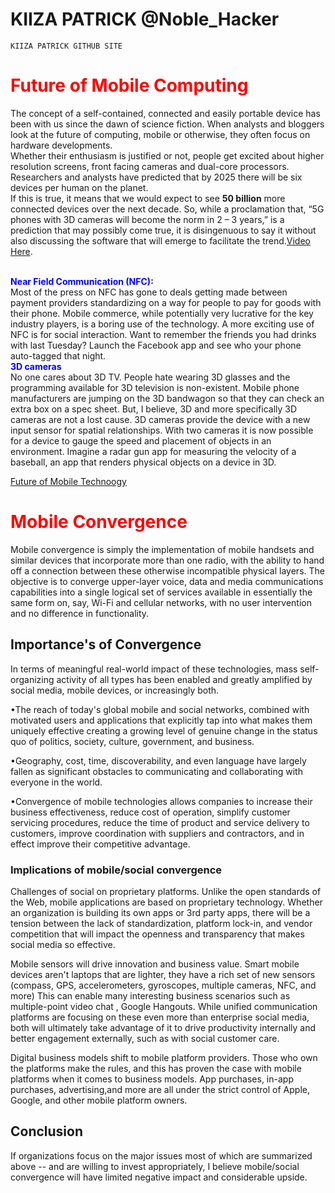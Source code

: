 # KIIZA PATRICK @Noble_Hacker

	KIIZA PATRICK GITHUB SITE


<h1>
<font color="Red"> Future of Mobile Computing</font>
</h1>
	<p>
The concept of a self-contained, connected and easily portable device has been with us since the dawn of science fiction. When analysts and bloggers look at the future of computing, mobile or otherwise, they often focus on hardware developments.<br>
 Whether their enthusiasm is justified or not, people get excited about higher resolution screens, front facing cameras and dual-core processors. Researchers and analysts have predicted that by 2025 there will be six devices per human on the planet.<br> If this is true, it  means that we would  expect to see <b>50 billion</b> more connected devices over the next decade. So, while a proclamation that, “5G phones with 3D cameras will become the norm in 2 – 3 years,” is a prediction that may possibly come true, it is disingenuous to say it without also discussing the software that will emerge to facilitate the trend.<a href="https://www.youtube.com/watch?v=FScddkTMlTc">Video Here</a>.</p>
	<p>
		<br><b><font color="blue">Near Field Communication (NFC):</font></b><br>
Most of the press on NFC has gone to deals getting made between payment providers standardizing on a way for people to pay for goods with their phone. Mobile commerce, while potentially very lucrative for the key industry players, is a boring use of the technology. A more exciting use of NFC is for social interaction. Want to remember the friends you had drinks with last Tuesday? Launch the Facebook app and see who your phone auto-tagged that night.
 		<br><b><font color="blue">3D cameras</font></b><br>
No one cares about 3D TV. People hate wearing 3D glasses and the programming available for 3D television is non-existent. Mobile phone manufacturers are jumping on the 3D bandwagon so that they can check an extra box on a spec sheet. But, I believe, 3D and more specifically 3D cameras are not a lost cause. 3D cameras provide the device with a new input sensor for spatial relationships. With two cameras it is now possible for a device to gauge the speed and placement of objects in an environment. Imagine a radar gun app for measuring the velocity of a baseball, an app that renders physical objects on a device in 3D.



<a href="(https://img.youtube.com/vi/FScddkTMlTc/0.jpg)](https://www.youtube.com/watch?v=FScddkTMlTc)">Future of Mobile Technoogy</a>


<h1><font color="Red"> Mobile Convergence</font></h1>

Mobile convergence is simply the implementation of mobile handsets and similar devices that incorporate more than one radio, with the ability to hand off a connection between these otherwise incompatible physical layers.
The objective is to converge upper-layer voice, data and media communications capabilities into a single logical set of services available in essentially the same form on, say, Wi-Fi and cellular networks, with no user intervention and no difference in functionality.

<h2>Importance's of Convergence</h2>

In terms of meaningful real-world impact of these technologies, mass self-organizing activity of all types has been enabled and greatly amplified by social media, mobile devices, or increasingly both.<br>

•The reach of today's global mobile and social networks, combined with motivated users and applications that explicitly tap into what makes them uniquely effective creating a growing level of genuine change in the status quo of politics, society, culture, government, and business.<br>

•Geography, cost, time, discoverability, and even language have largely fallen as significant obstacles to communicating and collaborating with everyone in the world.<br>

•Convergence of mobile technologies allows companies to increase their business effectiveness, reduce cost of operation, simplify customer servicing procedures, reduce the time of product and service delivery to customers, improve coordination with suppliers and contractors, and in effect  improve their competitive advantage.<br>

   <h3>Implications of mobile/social convergence</h3>
Challenges of social on proprietary platforms. Unlike the open standards of the Web, mobile applications are based on proprietary technology. Whether an organization is building its own apps or 3rd party apps, there will be a tension between the lack of standardization, platform lock-in, and vendor competition that will impact the openness and transparency that makes social media so effective.<br>  

Mobile sensors will drive innovation and business value. Smart mobile devices aren't laptops that are lighter, they have a rich set of new sensors (compass, GPS, accelerometers, gyroscopes, multiple cameras, NFC, and more) This can enable many interesting business scenarios such as multiple-point video chat , Google Hangouts. While unified communication platforms are focusing on these even more than enterprise social media, both will ultimately take advantage of it to drive productivity internally and better engagement externally, such as with social customer care.<br>

Digital business models shift to mobile platform providers. Those who own the platforms make the rules, and this has proven the case with mobile platforms when it comes to business models. App purchases, in-app purchases, advertising,and more are all under the strict control of Apple, Google, and other mobile platform owners. <br>


<h2>Conclusion</h2>


If organizations focus on the major issues most of which are  summarized above -- and are willing to invest appropriately, I believe mobile/social convergence will have limited negative impact and considerable upside.






